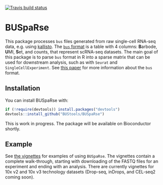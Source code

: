 [![Travis build status](https://travis-ci.com/BUStools/BUSpaRse.svg?branch=master)](https://travis-ci.com/BUStools/BUSpaRse)

# BUSpaRse

This package processes `bus` files generated from raw single-cell RNA-seq data, e.g. using [kallisto](http://pachterlab.github.io/kallisto/). The [`bus` format](https://github.com/BUStools/BUS-format) is a table with 4 columns: **B**arbode, **U**MI, **S**et, and counts, that represent scRNA-seq datasets. The main goal of this package is to parse `bus` format in R into a sparse matrix that can be used for downstream analysis, such as with `Seurat` and `SingleCellExperiment`. See [this paper](https://www.biorxiv.org/content/early/2018/11/21/472571) for more information about the `bus` format.

## Installation

You can install BUSpaRse with:

``` r
if (!require(devtools)) install.packages("devtools")
devtools::install_github("BUStools/BUSpaRse")
```

This is work in progress. The package will be available on Bioconductor shortly.

## Example
See [the vignettes](https://bustools.github.io/BUS_notebooks_R/index.html) for examples of using `BUSpaRse`. The vignettes contain a complete walk-through, starting with downloading of the FASTQ files for an experiment and ending with an analysis. There are currently vignettes for 10x v2 and 10x v3 technology datasets (Drop-seq, inDrops, and CEL-seq2 coming soon). 
